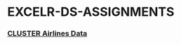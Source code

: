 # EXCELR-DS-ASSIGNMENTS


### [CLUSTER Airlines Data](((https://github.com/VIVEKKADAN/Cluster-Airlines-Data)))
